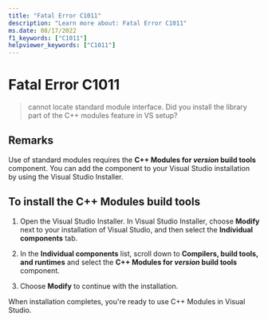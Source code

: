 ```yaml
---
title: "Fatal Error C1011"
description: "Learn more about: Fatal Error C1011"
ms.date: 08/17/2022
f1_keywords: ["C1011"]
helpviewer_keywords: ["C1011"]
---
```

# Fatal Error C1011

> cannot locate standard module interface. Did you install the library part of the C++ modules feature in VS setup?

## Remarks

Use of standard modules requires the **C++ Modules for *version* build tools** component. You can add the component to your Visual Studio installation by using the Visual Studio Installer.

## To install the C++ Modules build tools

1. Open the Visual Studio Installer. In Visual Studio Installer, choose **Modify** next to your installation of Visual Studio, and then select the **Individual components** tab.

1. In the **Individual components** list, scroll down to **Compilers, build tools, and runtimes** and select the **C++ Modules for *version* build tools** component.

1. Choose **Modify** to continue with the installation.

When installation completes, you're ready to use C++ Modules in Visual Studio.
